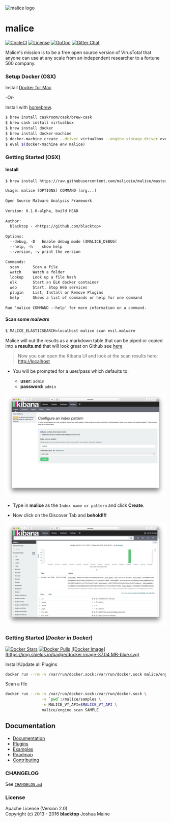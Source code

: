 ![malice logo](https://raw.githubusercontent.com/maliceio/malice/master/docs/logo/malice.png)

malice
======

[![CircleCI](https://circleci.com/gh/maliceio/malice.png?style=shield)](https://circleci.com/gh/maliceio/malice)
[![License][license]](http://www.apache.org/licenses/LICENSE-2.0)
[![GoDoc](https://godoc.org/github.com/maliceio/malice?status.svg)](https://godoc.org/github.com/maliceio/malice)
[![Gitter Chat][gitter-badge]][gitter-link]

Malice's mission is to be a free open source version of VirusTotal that anyone can use at any scale from an independent researcher to a fortune 500 company.

### Setup Docker (OSX)

Install [Docker for Mac](https://docs.docker.com/docker-for-mac/)

-Or- 

Install with [homebrew](http://brew.sh).

```bash
$ brew install caskroom/cask/brew-cask
$ brew cask install virtualbox
$ brew install docker
$ brew install docker-machine
$ docker-machine create --driver virtualbox --engine-storage-driver overlay malice
$ eval $(docker-machine env malice)
```

### Getting Started (OSX)

#### Install  

```bash
$ brew install https://raw.githubusercontent.com/maliceio/malice/master/contrib/homebrew/Formula/malice.rb
```

```
Usage: malice [OPTIONS] COMMAND [arg...]

Open Source Malware Analysis Framework

Version: 0.1.0-alpha, build HEAD

Author:
  blacktop - <https://github.com/blacktop>

Options:
  --debug, -D  	Enable debug mode [$MALICE_DEBUG]
  --help, -h   	show help
  --version, -v	print the version

Commands:
  scan		Scan a file
  watch		Watch a folder
  lookup	Look up a file hash
  elk		Start an ELK docker container
  web		Start, Stop Web services
  plugin	List, Install or Remove Plugins
  help		Shows a list of commands or help for one command

Run 'malice COMMAND --help' for more information on a command.
```

#### Scan some *malware*

```bash
$ MALICE_ELASTICSEARCH=localhost malice scan evil.malware
```

Malice will out the results as a markdown table that can be piped or copied into a **results.md** that will look great on Github see [here](docs/examples/scan.md)

> Now you can open the Kibana UI and look at the scan results here: [http://localhost](http://localhost)

-	You will be prompted for a user/pass which defaults to:

	-	**user:** `admin`
	-	**password:** `admin`

![kibana-setup](docs/images/kibana-setup.png)

-	Type in **malice** as the `Index name or pattern` and click **Create**.

-	Now click on the Discover Tab and **behold!!!**

![kibana-scan](docs/images/kibana-scan.png)

### Getting Started (*Docker in Docker*)

[![Docker Stars](https://img.shields.io/docker/stars/malice/engine.svg)][hub]
[![Docker Pulls](https://img.shields.io/docker/pulls/malice/engine.svg)][hub]
[![Docker Image](https://img.shields.io/badge/docker image-37.04 MB-blue.svg)][hub]

Install/Update all Plugins

```bash
docker run --rm -v /var/run/docker.sock:/var/run/docker.sock malice/engine plugin update --all
```

Scan a file

```bash
docker run --rm -v /var/run/docker.sock:/var/run/docker.sock \
                -v `pwd`:/malice/samples \
                -e MALICE_VT_API=$MALICE_VT_API \
                malice/engine scan SAMPLE
```

## Documentation

- [Documentation](docs)
- [Plugins](docs/plugins)
- [Examples](docs/examples)
- [Roadmap](docs/roadmap)
- [Contributing](CONTRIBUTING.md)

### CHANGELOG

See [`CHANGELOG.md`](https://github.com/maliceio/malice/blob/master/CHANGELOG.md)

### License

Apache License (Version 2.0)  
Copyright (c) 2013 - 2016 **blacktop** Joshua Maine

[malice-logo]: https://raw.githubusercontent.com/maliceio/malice/master/docs/logo/malice.png
[travis-badge]: https://travis-ci.org/maliceio/malice.svg?branch=master
[gitter-badge]: https://badges.gitter.im/maliceio/malice.svg
[gitter-link]: https://gitter.im/maliceio/malice
[license]: https://img.shields.io/badge/licence-Apache%202.0-blue.svg
[hub]: https://hub.docker.com/r/malice/engine/
